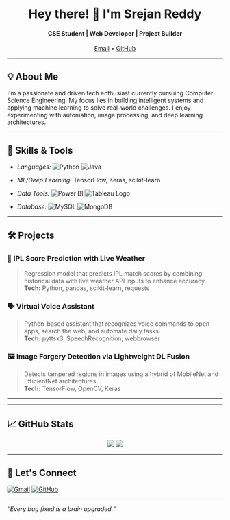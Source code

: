 <h1 align="center">Hey there! 👋 I'm Srejan Reddy</h1>
<h4 align="center">CSE Student | Web Developer | Project Builder </h4>

<p align="center">
  <a href="mailto:anthonymettu6982@gmail.com">Email</a> •
  <a href="https://github.com/SrejanReddy6982">GitHub</a>
</p>

---

## 💡 About Me

I'm a passionate and driven tech enthusiast currently pursuing Computer Science Engineering. My focus lies in building intelligent systems and applying machine learning to solve real-world challenges. I enjoy experimenting with automation, image processing, and deep learning architectures.

---

## 🧠 Skills & Tools

- *Languages:* ![Python](https://img.shields.io/badge/Python-3776AB?style=for-the-badge&logo=python&logoColor=white) ![Java](https://img.shields.io/badge/Java-007396?style=for-the-badge&logo=java&logoColor=white)
  
- *ML/Deep Learning:* TensorFlow, Keras, scikit-learn
  
- *Data Tools:* ![Power BI](https://img.shields.io/badge/PowerBI-F2C811?style=for-the-badge&logo=powerbi&logoColor=black)  ![Tableau Logo](https://img.shields.io/badge/Tableau-E97627?style=for-the-badge&logo=tableau&logoColor=white) 
  
- *Database:* ![MySQL](https://img.shields.io/badge/MySQL-00758F?style=for-the-badge&logo=mysql&logoColor=white) ![MongoDB](https://img.shields.io/badge/MongoDB-4EA94B?style=for-the-badge&logo=mongodb&logoColor=white)

  

---

## 🛠 Projects

### 🏏 IPL Score Prediction with Live Weather
> Regression model that predicts IPL match scores by combining historical data with live weather API inputs to enhance accuracy.  
> **Tech:** Python, pandas, scikit-learn, requests

### 🗣️ Virtual Voice Assistant
> Python-based assistant that recognizes voice commands to open apps, search the web, and automate daily tasks.  
> **Tech:** pyttsx3, SpeechRecognition, webbrowser

### 🖼️ Image Forgery Detection via Lightweight DL Fusion
> Detects tampered regions in images using a hybrid of MobileNet and EfficientNet architectures.  
> **Tech:** TensorFlow, OpenCV, Keras

---



---

## 📈 GitHub Stats

<p align="center">
  <img src="https://github-readme-stats.vercel.app/api?username=SrejanReddy6982&show_icons=true&theme=onedark" />
  <img src="https://github-readme-streak-stats.herokuapp.com/?user=SrejanReddy6982&theme=onedark" />
</p>

---

## 🤝 Let's Connect

[![Gmail](https://img.shields.io/badge/Gmail-red?style=flat-square&logo=gmail&logoColor=white)](mailto:anthonymettu6982@gmail.com)
[![GitHub](https://img.shields.io/badge/GitHub-100000?style=flat-square&logo=github&logoColor=white)](https://github.com/SrejanReddy6982)

---

_“Every bug fixed is a brain upgraded.”_
